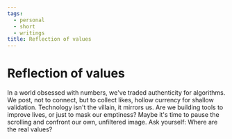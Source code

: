```yaml
---
tags:
  - personal
  - short
  - writings
title: Reflection of values
---
```


# Reflection of values

In a world obsessed with numbers, we've traded authenticity for algorithms. We post, not to connect, but to collect likes, hollow currency for shallow validation. Technology isn't the villain, it mirrors us. Are we building tools to improve lives, or just to mask our emptiness? Maybe it's time to pause the scrolling and confront our own, unfiltered image. Ask yourself: Where are the real values?
